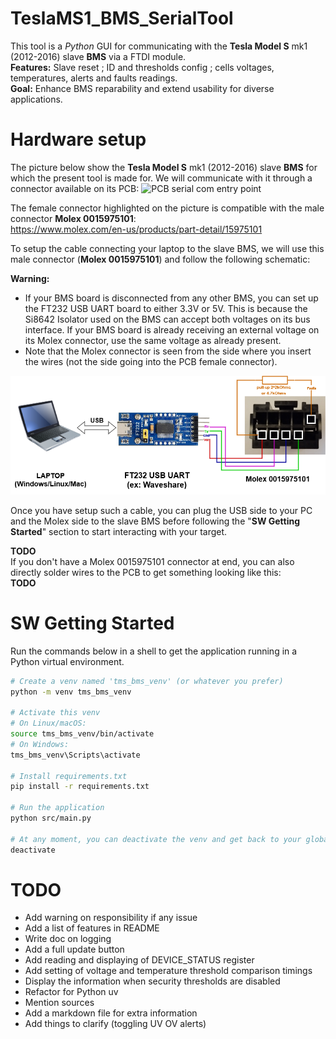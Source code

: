 # TeslaMS1_BMS_SerialTool

This tool is a *Python* GUI for communicating with the **Tesla Model S** mk1 (2012-2016) slave **BMS** via a FTDI module.<br>
**Features:** Slave reset ; ID and thresholds config ; cells voltages, temperatures, alerts and faults readings.<br>
**Goal:** Enhance BMS reparability and extend usability for diverse applications.

# Hardware setup

The picture below show the **Tesla Model S** mk1 (2012-2016) slave **BMS** for which the present tool is made for.
We will communicate with it through a connector available on its PCB:
![PCB serial com entry point](img/slave_bms_pcb_back.png "Com entry point")

The female connector highlighted on the picture is compatible with the male connector **Molex 0015975101**:<br>
https://www.molex.com/en-us/products/part-detail/15975101

To setup the cable connecting your laptop to the slave BMS, we will use this male connector (**Molex 0015975101**) and follow the following schematic:

**Warning:** 
- If your BMS board is disconnected from any other BMS, you can set up the FT232 USB UART board to either 3.3V or 5V. This is because the Si8642 Isolator used on the BMS can accept both voltages on its bus interface. If your BMS board is already receiving an external voltage on its Molex connector, use the same voltage as already present.
- Note that the Molex connector is seen from the side where you insert the wires (not the side going into the PCB female connector).

![PC-BMS cable schematic](img/teslams_bms_serial_cable.drawio.png "PC-BMS cable schematic")

Once you have setup such a cable, you can plug the USB side to your PC and the Molex side to the slave BMS before following the "**SW Getting Started**" section to start interacting with your target.

**TODO**<br>
If you don't have a Molex 0015975101 connector at end, you can also directly solder wires to the PCB to get something looking like this:<br>
**TODO**

# SW Getting Started

Run the commands below in a shell to get the application running in a Python virtual environment.

```bash
# Create a venv named 'tms_bms_venv' (or whatever you prefer)
python -m venv tms_bms_venv

# Activate this venv
# On Linux/macOS:
source tms_bms_venv/bin/activate
# On Windows:
tms_bms_venv\Scripts\activate

# Install requirements.txt
pip install -r requirements.txt

# Run the application
python src/main.py

# At any moment, you can deactivate the venv and get back to your global Python environment with
deactivate
```


# TODO

- Add warning on responsibility if any issue
- Add a list of features in README
- Write doc on logging
- Add a full update button
- Add reading and displaying of DEVICE_STATUS register
- Add setting of voltage and temperature threshold comparison timings
- Display the information when security thresholds are disabled
- Refactor for Python uv
- Mention sources
- Add a markdown file for extra information
- Add things to clarify (toggling UV OV alerts)